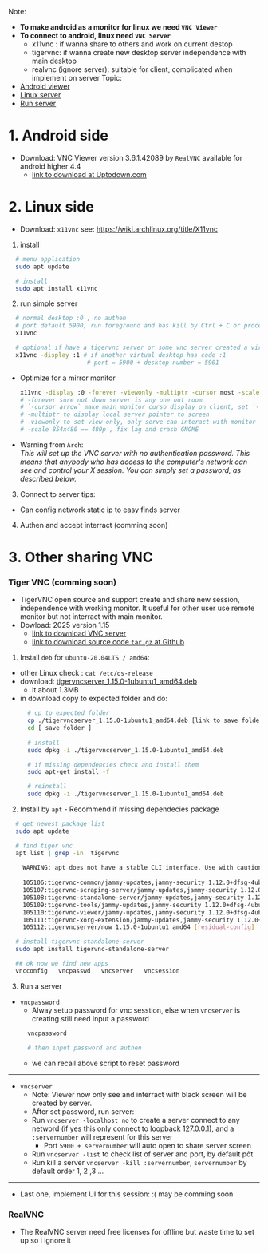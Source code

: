 Note:
- **To make android as a monitor for linux we need `VNC Viewer`**
- **To connect to android, linux need `VNC Server`**
  - x11vnc : if wanna share to others and work on current destop
  - tigervnc: if wanna create new desktop server independence with main desktop
  - realvnc (ignore server): suitable for client, complicated when implement on server 
Topic:
- [Android viewer](#android-side)
- [Linux server](#linux-side)
- [Run server](#run-a-server)
  

# 1. Android side
- Download: VNC Viewer version 3.6.1.42089 by `RealVNC` available for android higher 4.4
  - [link to download at Uptodown.com](https://vnc-viewer.en.uptodown.com/android/download/1049524381)

# 2. Linux side
- Download: `x11vnc` see: https://wiki.archlinux.org/title/X11vnc
1. install
  ```bash
    # menu application
    sudo apt update

    # install
    sudo apt install x11vnc
  ```
2. run simple server
  ```bash
    # normal desktop :0 , no authen
    # port default 5900, run foreground and has kill by Ctrl + C or process manager
    x11vnc

    # optional if have a tigervnc server or some vnc server created a virtual destop
    x11vnc -display :1 # if another virtual desktop has code :1
                        # port = 5900 + desktop number = 5901
  ```
- Optimize for a mirror monitor
  ```bash
  x11vnc -display :0 -forever -viewonly -multiptr -cursor most -scale 854x480
  # -forever sure not down server is any one out room
  # `-cursor arrow` make main monitor curso display on client, set `-curso none` for hide, or ` -cursor most` for any available
  # -multiptr to display local server pointer to screen
  # -viewonly to set view only, only serve can interact with monitor
  # -scale 854x480 == 480p , fix lag and crash GNOME
  ```
- Warning from `Arch`:  
*This will set up the VNC server with no authentication password. This means that anybody who has access to the computer's network can see and control your X session. You can simply set a password, as described below.*

3. Connect to server tips:
- Can config network static ip to easy finds server

4. Authen and accept interract (comming soon)

   

# 3. Other sharing VNC
### Tiger VNC (comming soon)
- TigerVNC open source and support create and share new session, independence with working monitor. It useful for other user use remote monitor but not interract with main monitor.
- Dowload: 2025 version 1.15
  - [link to download VNC server](https://sourceforge.net/projects/tigervnc/files/stable/1.15.0/)
  - [link to download source code `tar.gz` at Github](https://github.com/TigerVNC/tigervnc/releases/tag/v1.15.0)
1. Install `deb` for `ubuntu-20.04LTS / amd64`:
  - other Linux check : `cat /etc/os-release`
  - download: [tigervncserver_1.15.0-1ubuntu1_amd64.deb](https://sourceforge.net/projects/tigervnc/files/stable/1.15.0/ubuntu-20.04LTS/amd64/)
    - it about 1.3MB
  - in download copy to expected folder and do:
    ```bash
      # cp to expected folder
      cp ./tigervncserver_1.15.0-1ubuntu1_amd64.deb [link to save folder]
      cd [ save folder ]
  
      # install
      sudo dpkg -i ./tigervncserver_1.15.0-1ubuntu1_amd64.deb

      # if missing dependencies check and install them
      sudo apt-get install -f

      # reinstall
      sudo dpkg -i ./tigervncserver_1.15.0-1ubuntu1_amd64.deb
    ```
2. Install by `apt` - Recommend if missing dependecies package
```bash
  # get newest package list
  sudo apt update

  # find tiger vnc
  apt list | grep -in  tigervnc
    
    WARNING: apt does not have a stable CLI interface. Use with caution in scripts.
    
    105106:tigervnc-common/jammy-updates,jammy-security 1.12.0+dfsg-4ubuntu0.22.04.1 amd64
    105107:tigervnc-scraping-server/jammy-updates,jammy-security 1.12.0+dfsg-4ubuntu0.22.04.1 amd64
    105108:tigervnc-standalone-server/jammy-updates,jammy-security 1.12.0+dfsg-4ubuntu0.22.04.1 amd64
    105109:tigervnc-tools/jammy-updates,jammy-security 1.12.0+dfsg-4ubuntu0.22.04.1 amd64
    105110:tigervnc-viewer/jammy-updates,jammy-security 1.12.0+dfsg-4ubuntu0.22.04.1 amd64
    105111:tigervnc-xorg-extension/jammy-updates,jammy-security 1.12.0+dfsg-4ubuntu0.22.04.1 amd64
    105112:tigervncserver/now 1.15.0-1ubuntu1 amd64 [residual-config]

  # install tigervnc-standalone-server
  sudo apt install tigervnc-standalone-server

  ## ok now we find new apps
  vncconfig   vncpasswd   vncserver   vncsession  

```

3. Run a server
- `vncpassword`
  - Alway setup password for vnc sesstion, else when `vncserver`  is creating still need input a password
  ```bash
    vncpassword
  
    # then input password and authen
  ```
  - we can recall above script to reset password
---
- `vncserver`
  - Note: Viewer now only see and interract with black screen will be created by server.
  - After set password, run server:
  - Run `vncserver -localhost no` to create a server connect to any netword (if yes this only connect to loopback 127.0.0.1), and a `:servernumber` will represent for this server
    - Port `5900 + servernumber` will auto open to share server screen
  - Run `vncserver -list` to check list of server and port, by default pỏt
  - Run kill a server `vncserver -kill :servernumber`, `servernumber` by default order 1, 2 ,3 ...
---
- Last one, implement UI for this session: :( may be comming soon

### RealVNC
- The RealVNC server need free licenses for offline but waste time to set up so i ignore it
